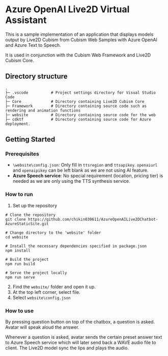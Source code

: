 # Azure OpenAI Live2D Virtual Assistant

This is a sample implementation of an application that displays models output by Live2D Cubism from Cubism Web Samples with Azure OpenAI and Azure Text to Speech.

It is used in conjunction with the Cubism Web Framework and Live2D Cubism Core.

## Directory structure
```
.
├─ .vscode          # Project settings directory for Visual Studio Code
├─ Core             # Directory containing Live2D Cubism Core
├─ Framework        # Directory containing source code such as rendering and animation functions
├─ website          # Directory containing source code for the web
├─ cdktf            # Directory containing source code for Azure deployment.
```

## Getting Started

### Prerequisites

- `\website\config.json`: Only fill in `ttsregion` and `ttsapikey`. `openaiurl` and `openaipikey` can be left blank as we are not using AI feature.
- **Azure Speech service**: No special requirement (location, pricing tier) is needed as we are only using the TTS synthesis service.

### How to run

1. Set up the repository
 ```
# Clone the repository 
git clone https://github.com/chikin030611/AzureOpenAILive2DChatbot-AzureStaticSite.git

# Change directory to the 'website' folder
cd website

# Install the necessary dependencies specified in package.json
npm install

# Build the project
npm run build

# Serve the project locally
npm run serve
```
2. Find the `website/` folder and open it up.
3. At the top left corner, select file.
4. Select `website\config.json`

### How to use

By pressing question button on top of the chatbox, a question is asked. Avatar will speak aloud the answer.

Whenever a question is asked, avatar sends the certain preset answer text to Azure Speech service which will later send back a WAVE audio file to client. The Live2D model sync the lips and plays the audio.
